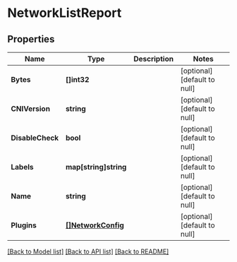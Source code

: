 # NetworkListReport

## Properties
Name | Type | Description | Notes
------------ | ------------- | ------------- | -------------
**Bytes** | **[]int32** |  | [optional] [default to null]
**CNIVersion** | **string** |  | [optional] [default to null]
**DisableCheck** | **bool** |  | [optional] [default to null]
**Labels** | **map[string]string** |  | [optional] [default to null]
**Name** | **string** |  | [optional] [default to null]
**Plugins** | [**[]NetworkConfig**](NetworkConfig.md) |  | [optional] [default to null]

[[Back to Model list]](../README.md#documentation-for-models) [[Back to API list]](../README.md#documentation-for-api-endpoints) [[Back to README]](../README.md)

